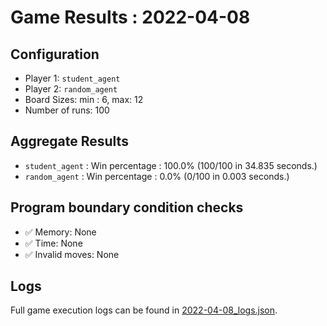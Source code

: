 
# Game Results : 2022-04-08


 ## Configuration 

 - Player 1: `student_agent`
 - Player 2: `random_agent`
 - Board Sizes: min : 6, max: 12
 - Number of runs: 100


 ## Aggregate Results 

 - `student_agent` : Win percentage : 100.0% (100/100 in 34.835 seconds.)
 - `random_agent` : Win percentage : 0.0% (0/100 in 0.003 seconds.)


 ## Program boundary condition checks 

 - :white_check_mark: Memory: None
 - :white_check_mark: Time: None
 - :white_check_mark: Invalid moves: None


 ## Logs 

 Full game execution logs can be found in [2022-04-08_logs.json](2022-04-08_logs.json).


